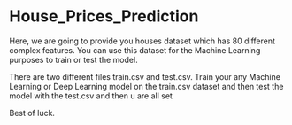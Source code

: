 # House_Prices_Prediction
Here, we are going to provide you houses dataset which has 80 different complex features.
You can use this dataset for the Machine Learning purposes to train or test the model.

There are two different files train.csv and test.csv. Train your any Machine Learning or Deep Learning model on the train.csv dataset and then
test the model with the test.csv and then u are all set

Best of luck.
